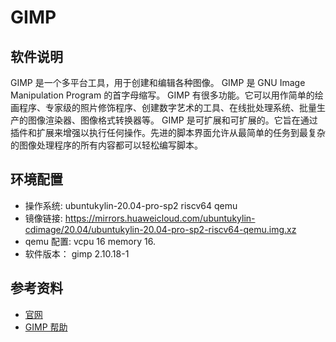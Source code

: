 # GIMP

## 软件说明

GIMP 是一个多平台工具，用于创建和编辑各种图像。 GIMP 是 GNU Image Manipulation Program 的首字母缩写。 GIMP 有很多功能。它可以用作简单的绘画程序、专家级的照片修饰程序、创建数字艺术的工具、在线批处理系统、批量生产的图像渲染器、图像格式转换器等。 GIMP 是可扩展和可扩展的。它旨在通过插件和扩展来增强以执行任何操作。先进的脚本界面允许从最简单的任务到最复杂的图像处理程序的所有内容都可以轻松编写脚本。

## 环境配置

- 操作系统: ubuntukylin-20.04-pro-sp2 riscv64 qemu
- 镜像链接: https://mirrors.huaweicloud.com/ubuntukylin-cdimage/20.04/ubuntukylin-20.04-pro-sp2-riscv64-qemu.img.xz
- qemu 配置: vcpu 16 memory 16.
- 软件版本： gimp 2.10.18-1

## 参考资料

- [官网](https://www.gimp.org)
- [GIMP 帮助](https://www.gimp.org/docs/userfaq.html)
